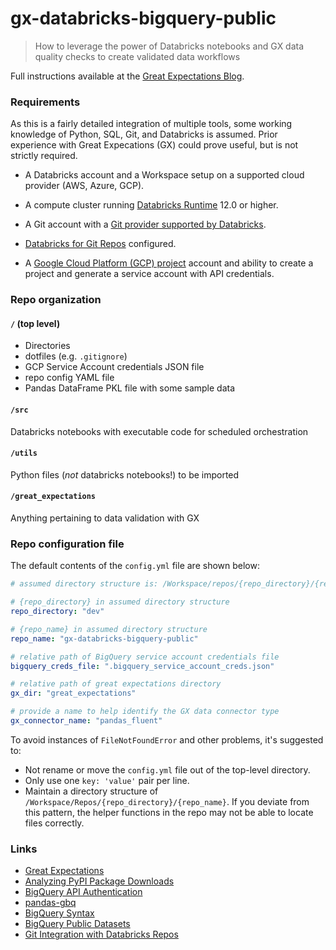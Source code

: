 # gx-databricks-bigquery-public
> How to leverage the power of Databricks notebooks and GX data quality checks to create validated data workflows

Full instructions available at the [Great Expectations Blog](https://greatexpectations.io/blog/gx-databricks-notebooks-a-powerful-alliance-for-automation).


### Requirements

As this is a fairly detailed integration of multiple tools, some working knowledge of Python, SQL, Git, and Databricks is assumed. Prior experience with Great Expecations (GX) could prove useful, but is not strictly required.

- A Databricks account and a Workspace setup on a supported cloud provider (AWS, Azure, GCP).

- A compute cluster running [Databricks Runtime](https://docs.databricks.com/release-notes/runtime/releases.html) 12.0 or higher.

- A Git account with a [Git provider supported by Databricks](https://docs.databricks.com/repos/index.html).

- [Databricks for Git Repos](https://docs.databricks.com/repos/repos-setup.html) configured.

- A [Google Cloud Platform (GCP) project](https://cloud.google.com) account and ability to create a project and generate a service account with API credentials.


### Repo organization


#### `/` (top level)
- Directories 
- dotfiles (e.g. `.gitignore`)
-  GCP Service Account credentials JSON file
-  repo config YAML file
-  Pandas DataFrame PKL file with some sample data

#### `/src`
Databricks notebooks with executable code for scheduled orchestration

#### `/utils`
Python files (_not_ databricks notebooks!) to be imported

#### `/great_expectations` 
Anything pertaining to data validation with GX


### Repo configuration file

The default contents of the `config.yml` file are shown below:

```YAML
# assumed directory structure is: /Workspace/repos/{repo_directory}/{repo_name}

# {repo_directory} in assumed directory structure
repo_directory: "dev"

# {repo_name} in assumed directory structure
repo_name: "gx-databricks-bigquery-public"

# relative path of BigQuery service account credentials file
bigquery_creds_file: ".bigquery_service_account_creds.json"

# relative path of great expectations directory
gx_dir: "great_expectations"

# provide a name to help identify the GX data connector type
gx_connector_name: "pandas_fluent"

```

To avoid instances of `FileNotFoundError` and other problems, it's suggested to:
- Not rename or move the `config.yml` file out of the top-level directory.
- Only use one `key: 'value'` pair per line.
- Maintain a directory structure of `/Workspace/Repos/{repo_directory}/{repo_name}`. If you deviate from this pattern, the helper functions in the repo may not be able to locate files correctly.


### Links
- [Great Expectations](https://greatexpectations.io/)
- [Analyzing PyPI Package Downloads](https://packaging.python.org/en/latest/guides/analyzing-pypi-package-downloads/)
- [BigQuery API Authentication](https://cloud.google.com/bigquery/docs/authentication/)
- [pandas-gbq](https://pandas-gbq.readthedocs.io/en/latest/index.html)
- [BigQuery Syntax](https://cloud.google.com/bigquery/docs/reference/standard-sql/query-syntax)
- [BigQuery Public Datasets](https://cloud.google.com/bigquery/public-data)
- [Git Integration with Databricks Repos](https://docs.databricks.com/repos/index.html)
